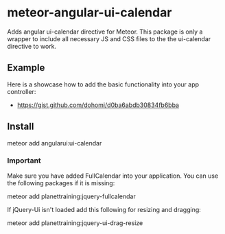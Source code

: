 # meteor-angular-ui-calendar
Adds angular ui-calendar directive for Meteor. This package is only a wrapper to include all necessary JS and CSS files to the the ui-calendar directive to work.

## Example 
Here is a showcase how to add the basic functionality into your app controller:
* https://gist.github.com/dohomi/d0ba6abdb30834fb6bba

## Install
meteor add angularui:ui-calendar

### Important
Make sure you have added FullCalendar into your application. You can use the following packages if it is missing:

meteor add planettraining:jquery-fullcalendar

If jQuery-Ui isn't loaded add this following for resizing and dragging:

meteor add planettraining:jquery-ui-drag-resize